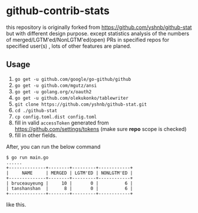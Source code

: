 # github-contrib-stats

this repository is originally forked from https://github.com/yshnb/github-stat but with different design purpose.
except statistics analysis of the numbers of merged/LGTM'ed/NonLGTM'ed(open) PRs in specified repos for specified user(s) , lots of other features are planed.

## Usage

1. `go get -u github.com/google/go-github/github`
2. `go get -u github.com/mgutz/ansi`
3. `go get -u golang.org/x/oauth2`
4. `go get -u github.com/olekukonko/tablewriter`
5. `git clone https://github.com/yshnb/github-stat.git`
6. `cd ./github-stat`
7. `cp config.toml.dist config.toml`
8. fill in valid `accessToken` generated from https://github.com/settings/tokens (make sure **repo** scope is checked)
9. fill in other fields.

After, you can run the below command
```
$ go run main.go
......
+--------------+--------+---------+------------+
|     NAME     | MERGED | LGTM'ED | NONLGTM'ED |
+--------------+--------+---------+------------+
| bruceauyeung |     10 |       0 |          6 |
| tanshanshan  |      8 |       0 |          6 |
+--------------+--------+---------+------------+
```
like this.